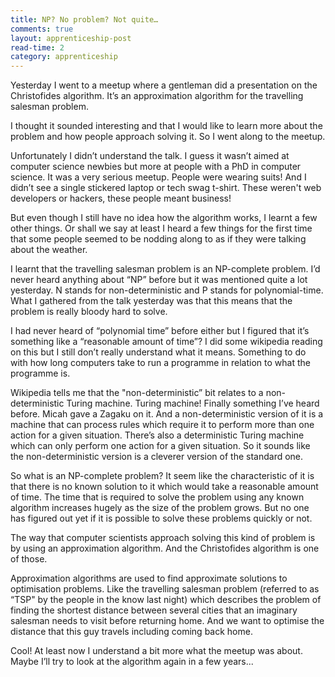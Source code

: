 ```yaml
---
title: NP? No problem? Not quite… 
comments: true
layout: apprenticeship-post
read-time: 2
category: apprenticeship
---
```


Yesterday I went to a meetup where a gentleman did a presentation on the Christofides algorithm. It’s an approximation algorithm for the travelling salesman problem.

<!--break-->

I thought it sounded interesting and that I would like to learn more about the problem and how people approach solving it. So I went along to the meetup. 

Unfortunately I didn’t understand the talk. I guess it wasn’t aimed at computer science newbies but more at people with a PhD in computer science. It was a very serious meetup. People were wearing suits! And I didn’t see a single stickered laptop or tech swag t-shirt. These weren't web developers or hackers, these people meant business!

But even though I still have no idea how the algorithm works, I learnt a few other things. Or shall we say at least I heard a few things for the first time that some people seemed to be nodding along to as if they were talking about the weather.

I learnt that the travelling salesman problem is an NP-complete problem. I’d never heard anything about “NP” before but it was mentioned quite a lot yesterday. N stands for non-deterministic and P stands for polynomial-time. What I gathered from the talk yesterday was that this means that the problem is really bloody hard to solve.

I had never heard of “polynomial time” before either but I figured that it’s something like a “reasonable amount of time”? I did some wikipedia reading on this but I still don’t really understand what it means. Something to do with how long computers take to run a programme in relation to what the programme is.

Wikipedia tells me that the "non-deterministic” bit relates to a non-deterministic Turing machine. Turing machine! Finally something I’ve heard before. Micah gave a Zagaku on it. And a non-deterministic version of it is a machine that can process rules which require it to perform more than one action for a given situation. There’s also a deterministic Turing machine which can only perform one action for a given situation. So it sounds like the non-deterministic version is a cleverer version of the standard one.

So what is an NP-complete problem? It seem like the characteristic of it is that there is no known solution to it which would take a reasonable amount of time. The time that is required to solve the problem using any known algorithm increases hugely as the size of the problem grows. But no one has figured out yet if it is possible to solve these problems quickly or not.

The way that computer scientists approach solving this kind of problem is by using an approximation algorithm. And the Christofides algorithm is one of those.

Approximation algorithms are used to find approximate solutions to optimisation problems. Like the travelling salesman problem (referred to as “TSP" by the people in the know last night) which describes the problem of finding the shortest distance between several cities that an imaginary salesman needs to visit before returning home. And we want to optimise the distance that this guy travels including coming back home.

Cool! At least now I understand a bit more what the meetup was about. Maybe I’ll try to look at the algorithm again in a few years...